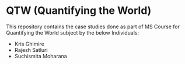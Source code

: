 # QTW (Quantifying the World)
This repository contains the case studies done as part of MS Course for Quantifying the World subject by the below Individuals:  

- Kris Ghimire      
- Rajesh Satluri    
- Suchismita Moharana     


